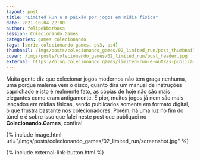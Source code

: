 ```yaml
---
layout: post
title: "Limited Run e a paixão por jogos em mídia física"
date: 2021-10-04 22:00
author: felipebbarbosa
session: Colecionando.Games
categories: games colecionando
tags: [serie-colecionando-games, ps3, ps4]
thumbnail: /imgs/posts/colecionando_games/02_limited_run/post_thumbnail.jpg
cover: /imgs/posts/colecionando_games/02_limited_run/post_header.jpg
external: https://blog.colecionando.games/limited-run-e-outras-publicadoras-de-jogos-limitados/
---
```


Muita gente diz que colecionar jogos modernos não tem graça nenhuma, uma porque malemá vem o disco, quanto dirá um manual de instruções caprichado e isto é realmente fato, as cópias de hoje não são mais elegantes como eram antigamente. E pior, muitos jogos já nem são mais lançados em mídias físicas, sendo publicados somente em formato digital, o que frustra bastante nós colecionadores. Porém, há uma luz no fim do túnel e é sobre isso que falei neste post que publiquei no **Colecionando.Games**, confira!

<!--more-->

{% include image.html
    url="/imgs/posts/colecionando_games/02_limited_run/screenshot.jpg" %}

{% include external-link-button.html %}